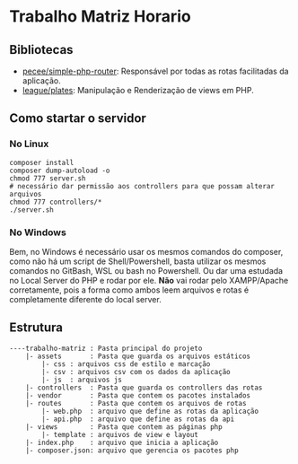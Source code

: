 # Trabalho Matriz Horario

## Bibliotecas
- [pecee/simple-php-router](https://github.com/skipperbent/simple-php-router): Responsável por todas as rotas facilitadas da aplicação.
- [league/plates](http://platesphp.com/): Manipulação e Renderização de views em PHP.

## Como startar o servidor
### No Linux
```shell
composer install
composer dump-autoload -o
chmod 777 server.sh
# necessário dar permissão aos controllers para que possam alterar arquivos 
chmod 777 controllers/*
./server.sh
```
### No Windows
Bem, no Windows é necessário usar os mesmos comandos do composer, como não há um script de Shell/Powershell, basta utilizar os mesmos comandos no GitBash, WSL ou bash no Powershell. Ou dar uma estudada no Local Server do PHP e rodar por ele. **Não** vai rodar pelo XAMPP/Apache corretamente, pois a forma como ambos leem arquivos e rotas é completamente diferente do local server.

## Estrutura
```
----trabalho-matriz : Pasta principal do projeto
    |- assets       : Pasta que guarda os arquivos estáticos
        |- css : arquivos css de estilo e marcação
        |- csv : arquivos csv com os dados da aplicação
        |- js  : arquivos js
    |- controllers  : Pasta que guarda os controllers das rotas
    |- vendor       : Pasta que contem os pacotes instalados
    |- routes       : Pasta que contem os arquivos de rotas
        |- web.php  : arquivo que define as rotas da aplicação
        |- api.php  : arquivo que define as rotas da api
    |- views        : Pasta que contem as páginas php
        |- template : arquivos de view e layout
    |- index.php    : arquivo que inicia a aplicação
    |- composer.json: arquivo que gerencia os pacotes php
```
